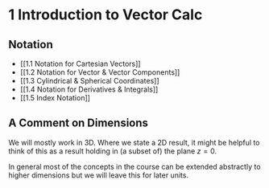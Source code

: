 # 1 Introduction to Vector Calc

## Notation

- [[1.1 Notation for Cartesian Vectors]]
- [[1.2 Notation for Vector & Vector Components]]
- [[1.3 Cylindrical & Spherical Coordinates]]
- [[1.4 Notation for Derivatives & Integrals]]
- [[1.5 Index Notation]]

## A Comment on Dimensions

We will mostly work in 3D. Where we state a 2D result, it might be helpful to think of this as a result holding in (a subset of) the plane $z=0$.

In general most of the concepts in the course can be extended abstractly to higher dimensions but we will leave this for later units.
